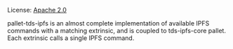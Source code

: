 License: [Apache 2.0](../../LICENSE-APACHE2)

pallet-tds-ipfs is an almost complete implementation of available IPFS commands with a matching extrinsic, and is coupled to tds-ipfs-core pallet.
Each extrinsic calls a single IPFS command.
